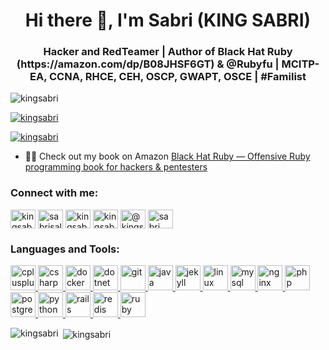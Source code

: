 <h1 align="center">Hi there 👋, I'm Sabri (KING SABRI)</h1>
<h3 align="center">Hacker and RedTeamer | Author of Black Hat Ruby (https://amazon.com/dp/B08JHSF6GT) & @Rubyfu | MCITP-EA, CCNA, RHCE, CEH, OSCP, GWAPT, OSCE | #Familist</h3>

<p align="left"> <img src="https://komarev.com/ghpvc/?username=kingsabri&label=Profile%20views&color=0e75b6&style=flat" alt="kingsabri" /> </p>

<p align="left"> <a href="https://github.com/ryo-ma/github-profile-trophy"><img src="https://github-profile-trophy.vercel.app/?username=kingsabri" alt="kingsabri" /></a> </p>

<p align="left"> <a href="https://twitter.com/kingsabri" target="blank"><img src="https://img.shields.io/twitter/follow/kingsabri?logo=twitter&style=for-the-badge" alt="kingsabri" /></a> </p>

- 👨‍💻 Check out my book on Amazon [Black Hat Ruby — Offensive Ruby programming book for hackers & pentesters](https://amazon.com/dp/B08JHSF6GT)

<h3 align="left">Connect with me:</h3>
<p align="left">
<a href="https://twitter.com/kingsabri" target="blank"><img align="center" src="https://cdn.jsdelivr.net/npm/simple-icons@3.0.1/icons/twitter.svg" alt="kingsabri" height="30" width="40" /></a>
<a href="https://linkedin.com/in/sabrisaleh" target="blank"><img align="center" src="https://cdn.jsdelivr.net/npm/simple-icons@3.0.1/icons/linkedin.svg" alt="sabrisaleh" height="30" width="40" /></a>
<a href="https://stackoverflow.com/users/kingsabri" target="blank"><img align="center" src="https://cdn.jsdelivr.net/npm/simple-icons@3.0.1/icons/stackoverflow.svg" alt="kingsabri" height="30" width="40" /></a>
<a href="https://instagram.com/kingsabri" target="blank"><img align="center" src="https://cdn.jsdelivr.net/npm/simple-icons@3.0.1/icons/instagram.svg" alt="kingsabri" height="30" width="40" /></a>
<a href="https://medium.com/@kingsabri" target="blank"><img align="center" src="https://cdn.jsdelivr.net/npm/simple-icons@3.0.1/icons/medium.svg" alt="@kingsabri" height="30" width="40" /></a>
<a href="https://www.leetcode.com/sabri saleh hassanyah" target="blank"><img align="center" src="https://cdn.jsdelivr.net/npm/simple-icons@3.0.1/icons/leetcode.svg" alt="sabri saleh hassanyah" height="30" width="40" /></a>
</p>

<h3 align="left">Languages and Tools:</h3>
<p align="left"> <a href="https://www.w3schools.com/cpp/" target="_blank"> <img src="https://devicons.github.io/devicon/devicon.git/icons/cplusplus/cplusplus-original.svg" alt="cplusplus" width="40" height="40"/> </a> <a href="https://www.w3schools.com/cs/" target="_blank"> <img src="https://devicons.github.io/devicon/devicon.git/icons/csharp/csharp-original.svg" alt="csharp" width="40" height="40"/> </a> <a href="https://www.docker.com/" target="_blank"> <img src="https://devicons.github.io/devicon/devicon.git/icons/docker/docker-original-wordmark.svg" alt="docker" width="40" height="40"/> </a> <a href="https://dotnet.microsoft.com/" target="_blank"> <img src="https://devicons.github.io/devicon/devicon.git/icons/dot-net/dot-net-original-wordmark.svg" alt="dotnet" width="40" height="40"/> </a> <a href="https://git-scm.com/" target="_blank"> <img src="https://www.vectorlogo.zone/logos/git-scm/git-scm-icon.svg" alt="git" width="40" height="40"/> </a> <a href="https://www.java.com" target="_blank"> <img src="https://devicons.github.io/devicon/devicon.git/icons/java/java-original-wordmark.svg" alt="java" width="40" height="40"/> </a> <a href="https://jekyllrb.com/" target="_blank"> <img src="https://www.vectorlogo.zone/logos/jekyllrb/jekyllrb-icon.svg" alt="jekyll" width="40" height="40"/> </a> <a href="https://www.linux.org/" target="_blank"> <img src="https://devicons.github.io/devicon/devicon.git/icons/linux/linux-original.svg" alt="linux" width="40" height="40"/> </a> <a href="https://www.mysql.com/" target="_blank"> <img src="https://devicons.github.io/devicon/devicon.git/icons/mysql/mysql-original-wordmark.svg" alt="mysql" width="40" height="40"/> </a> <a href="https://www.nginx.com" target="_blank"> <img src="https://devicons.github.io/devicon/devicon.git/icons/nginx/nginx-original.svg" alt="nginx" width="40" height="40"/> </a> <a href="https://www.php.net" target="_blank"> <img src="https://devicons.github.io/devicon/devicon.git/icons/php/php-original.svg" alt="php" width="40" height="40"/> </a> <a href="https://www.postgresql.org" target="_blank"> <img src="https://devicons.github.io/devicon/devicon.git/icons/postgresql/postgresql-original-wordmark.svg" alt="postgresql" width="40" height="40"/> </a> <a href="https://www.python.org" target="_blank"> <img src="https://devicons.github.io/devicon/devicon.git/icons/python/python-original.svg" alt="python" width="40" height="40"/> </a> <a href="https://rubyonrails.org" target="_blank"> <img src="https://devicons.github.io/devicon/devicon.git/icons/rails/rails-original-wordmark.svg" alt="rails" width="40" height="40"/> </a> <a href="https://redis.io" target="_blank"> <img src="https://devicons.github.io/devicon/devicon.git/icons/redis/redis-original-wordmark.svg" alt="redis" width="40" height="40"/> </a> <a href="https://www.ruby-lang.org/en/" target="_blank"> <img src="https://devicons.github.io/devicon/devicon.git/icons/ruby/ruby-original-wordmark.svg" alt="ruby" width="40" height="40"/> </a> </p>

<p><img align="left" src="https://github-readme-stats.vercel.app/api/top-langs?username=kingsabri&show_icons=true&locale=en&layout=compact" alt="kingsabri" /></p>

<p>&nbsp;<img align="center" src="https://github-readme-stats.vercel.app/api?username=kingsabri&show_icons=true&locale=en" alt="kingsabri" /></p>
